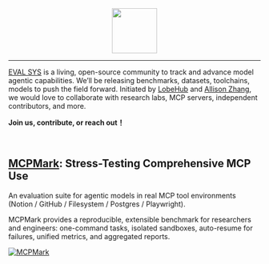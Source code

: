 <div align="center">

<picture>
  <source media="(prefers-color-scheme: dark)" srcset="https://github.com/user-attachments/assets/bf929ed6-2b32-4e60-82fd-5a9fd8049393">
  <img height="90" src="https://github.com/user-attachments/assets/a4de7cb0-6564-4ffe-b555-ca49f8a45c2a">
</picture>

</div>

---


[EVAL SYS](https://github.com/eval-sys) is a living, open-source community to track and advance model agentic capabilities. We’ll be releasing benchmarks, datasets, toolchains, models to push the field forward.
Initiated by [LobeHub](https://github.com/lobehub) and [Allison Zhang](https://github.com/AllisonXinyuan), we would love to collaborate with research labs, MCP servers, independent contributors, and more.

**Join us, contribute, or reach out！**

<br/>

## [MCPMark](https://mcpmark.ai): Stress-Testing Comprehensive MCP Use

An evaluation suite for agentic models in real MCP tool environments (Notion / GitHub / Filesystem / Postgres / Playwright).

MCPMark provides a reproducible, extensible benchmark for researchers and engineers: one-command tasks, isolated sandboxes, auto-resume for failures, unified metrics, and aggregated reports.

[![MCPMark](https://github.com/user-attachments/assets/dfc06a41-e387-45e3-bc98-db7097ffa3dc)](https://mcpmark.ai)
